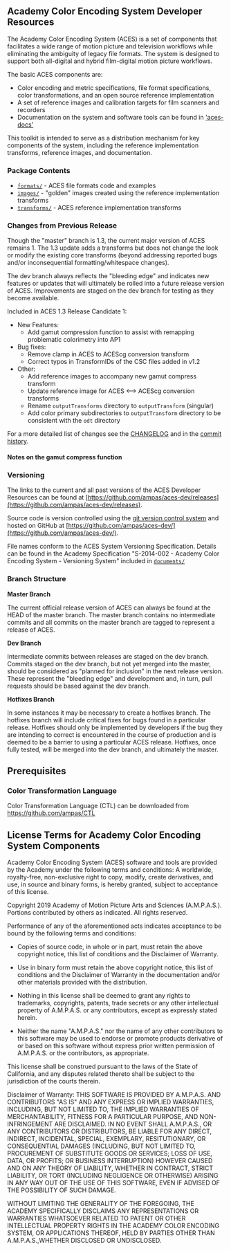 ## Academy Color Encoding System Developer Resources ##

The Academy Color Encoding System (ACES) is a set of components that facilitates a wide range of motion picture and television workflows while eliminating the ambiguity of legacy file formats.  The system is designed to support both all-digital and hybrid film-digital motion picture workflows.

The basic ACES components are:

* Color encoding and metric specifications, file format specifications, color
transformations, and an open source reference implementation 
* A set of reference images and calibration targets for film scanners and recorders 
* Documentation on the system and software tools can be found in ['aces-docs'](https://github.com/ampas/aces-docs)

This toolkit is intended to serve as a distribution mechanism for key components of the system, including the reference implementation transforms, reference images, and documentation.

### Package Contents ###
 
* [`formats/`](./formats) - ACES file formats code and examples
* [`images/`](./images) - "golden" images created using the reference implementation transforms
* [`transforms/`](./transforms) - ACES reference implementation transforms

### Changes from Previous Release ###

Though the "master" branch is 1.3, the current major version of ACES remains 1.  The 1.3 update adds a transforms but does not change the look or modify the existing core transforms (beyond addressing reported bugs and/or inconsequential formatting/whitespace changes).

The dev branch always reflects the "bleeding edge" and indicates new features or updates that will ultimately be rolled into a future release version of ACES.  Improvements are staged on the dev branch for testing as they become available.

Included in ACES 1.3 Release Candidate 1:

* New Features: 
    * Add gamut compression function to assist with remapping problematic colorimetry into AP1
* Bug fixes:
    * Remove clamp in ACES to ACEScg conversion transform
    * Correct typos in TransformIDs of the CSC files added in v1.2
* Other:
    * Add reference images to accompany new gamut compress transform
    * Update reference image for ACES <--> ACEScg conversion transforms
    * Rename `outputTransforms` directory to `outputTransform` (singular)
    * Add color primary subdirectories to `outputTransform` directory to be consistent with the `odt` directory

For a more detailed list of changes see the [CHANGELOG](./CHANGELOG.md) and in the [commit history](https://github.com/ampas/aces-dev/commits/master).

#### Notes on the gamut compress function ####


### Versioning ###
 
The links to the current and all past versions of the ACES Developer Resources
can be found at [https://github.com/ampas/aces-dev/releases](https://github.com/ampas/aces-dev/releases).  

Source code is version controlled using the [git version control system](http://git-scm.com/) and hosted on GitHub at [https://github.com/ampas/aces-dev/](https://github.com/ampas/aces-dev/).

File names conform to the ACES System Versioning Specification.  Details can be found in the Academy Specification "S-2014-002 - Academy Color Encoding System - Versioning System" included in [`documents/`](./documents)

### Branch Structure ###

__Master Branch__
 
The current official release version of ACES can always be found at the HEAD of the master branch.  The master branch contains no intermediate commits and all commits on the master branch are tagged to represent a release of ACES.

__Dev Branch__
 
Intermediate commits between releases are staged on the dev branch.  Commits staged on the dev branch, but not yet merged into the master, should be considered as "planned for inclusion" in the next release version.  These represent the "bleeding edge" and development and, in turn, pull requests should be based against the dev branch. 

__Hotfixes Branch__

In some instances it may be necessary to create a hotfixes branch.  The hotfixes branch will include critical fixes for bugs found in a particular release.  Hotfixes should only be implemented by developers if the bug they are intending to correct is encountered in the course of production and is deemed to be a barrier to using a particular ACES release.  Hotfixes, once fully tested, will be merged into the dev branch, and ultimately the master.

## Prerequisites ##

### Color Transformation Language ###

Color Transformation Language (CTL) can be downloaded from
https://github.com/ampas/CTL

## License Terms for Academy Color Encoding System Components ##

Academy Color Encoding System (ACES) software and tools are provided by the
Academy under the following terms and conditions: A worldwide, royalty-free,
non-exclusive right to copy, modify, create derivatives, and use, in source and
binary forms, is hereby granted, subject to acceptance of this license.

Copyright 2019 Academy of Motion Picture Arts and Sciences (A.M.P.A.S.).
Portions contributed by others as indicated. All rights reserved.

Performance of any of the aforementioned acts indicates acceptance to be bound
by the following terms and conditions:

* Copies of source code, in whole or in part, must retain the above copyright
notice, this list of conditions and the Disclaimer of Warranty.

* Use in binary form must retain the above copyright notice, this list of
conditions and the Disclaimer of Warranty in the documentation and/or other
materials provided with the distribution.

* Nothing in this license shall be deemed to grant any rights to trademarks,
copyrights, patents, trade secrets or any other intellectual property of
A.M.P.A.S. or any contributors, except as expressly stated herein.

* Neither the name "A.M.P.A.S." nor the name of any other contributors to this
software may be used to endorse or promote products derivative of or based on
this software without express prior written permission of A.M.P.A.S. or the
contributors, as appropriate.

This license shall be construed pursuant to the laws of the State of
California, and any disputes related thereto shall be subject to the
jurisdiction of the courts therein.

Disclaimer of Warranty: THIS SOFTWARE IS PROVIDED BY A.M.P.A.S. AND CONTRIBUTORS
"AS IS" AND ANY EXPRESS OR IMPLIED WARRANTIES, INCLUDING, BUT NOT LIMITED TO,
THE IMPLIED WARRANTIES OF MERCHANTABILITY, FITNESS FOR A PARTICULAR PURPOSE, AND
NON-INFRINGEMENT ARE DISCLAIMED. IN NO EVENT SHALL A.M.P.A.S., OR ANY
CONTRIBUTORS OR DISTRIBUTORS, BE LIABLE FOR ANY DIRECT, INDIRECT, INCIDENTAL,
SPECIAL, EXEMPLARY, RESITUTIONARY, OR CONSEQUENTIAL DAMAGES (INCLUDING, BUT NOT
LIMITED TO, PROCUREMENT OF SUBSTITUTE GOODS OR SERVICES; LOSS OF USE, DATA, OR
PROFITS; OR BUSINESS INTERRUPTION) HOWEVER CAUSED AND ON ANY THEORY OF
LIABILITY, WHETHER IN CONTRACT, STRICT LIABILITY, OR TORT (INCLUDING NEGLIGENCE
OR OTHERWISE) ARISING IN ANY WAY OUT OF THE USE OF THIS SOFTWARE, EVEN IF
ADVISED OF THE POSSIBILITY OF SUCH DAMAGE.

WITHOUT LIMITING THE GENERALITY OF THE FOREGOING, THE ACADEMY SPECIFICALLY
DISCLAIMS ANY REPRESENTATIONS OR WARRANTIES WHATSOEVER RELATED TO PATENT OR
OTHER INTELLECTUAL PROPERTY RIGHTS IN THE ACADEMY COLOR ENCODING SYSTEM, OR
APPLICATIONS THEREOF, HELD BY PARTIES OTHER THAN A.M.P.A.S.,WHETHER DISCLOSED OR
UNDISCLOSED.
